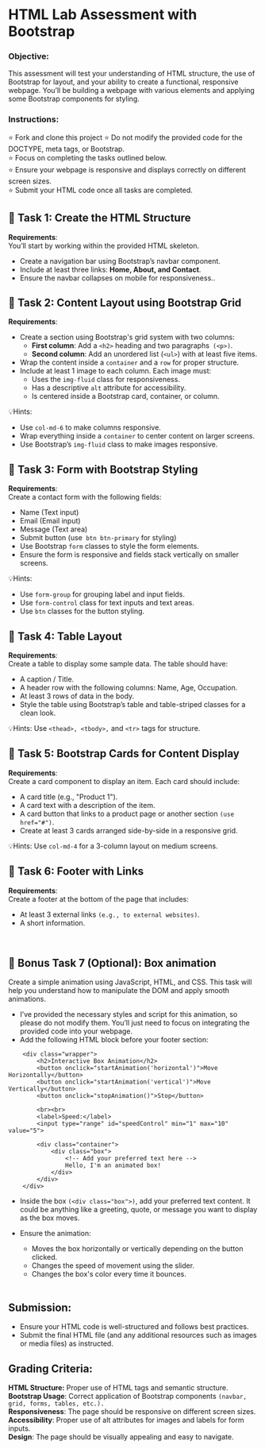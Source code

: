 # HTML Lab Assessment with Bootstrap

### Objective:
This assessment will test your understanding of HTML structure, the use of Bootstrap for layout, and your ability to create a functional, responsive webpage. You’ll be building a webpage with various elements and applying some Bootstrap components for styling.

### Instructions:
⭐️ Fork and clone this project
⭐️ Do not modify the provided code for the DOCTYPE, meta tags, or Bootstrap.<br>
⭐️ Focus on completing the tasks outlined below.<br>
⭐️ Ensure your webpage is responsive and displays correctly on different screen sizes.<br>
⭐️ Submit your HTML code once all tasks are completed.

## 📝 Task 1: Create the HTML Structure
**Requirements**:<br>
You’ll start by working within the provided HTML skeleton.
- Create a navigation bar using Bootstrap’s navbar component.
- Include at least three links: **Home, About, and Contact**.
- Ensure the navbar collapses on mobile for responsiveness..

## 📝 Task 2: Content Layout using Bootstrap Grid
**Requirements**:<br>
- Create a section using Bootstrap's grid system with two columns:<br>
    - **First column**: Add a `<h2>` heading and two paragraphs` (<p>)`.
    - **Second column**: Add an unordered list (`<ul>`) with at least five items.
- Wrap the content inside a `container` and a `row` for proper structure.
- Include at least 1 image to each column. Each image must:<br>
    - Uses the `img-fluid` class for responsiveness.
    - Has a descriptive `alt` attribute for accessibility.
    - Is centered inside a Bootstrap card, container, or column.

💡Hints:<br>
- Use `col-md-6` to make columns responsive.
- Wrap everything inside a `container` to center content on larger screens.
- Use Bootstrap’s `img-fluid` class to make images responsive.

## 📝 Task 3: Form with Bootstrap Styling
**Requirements**:<br>
Create a contact form with the following fields:<br>
- Name (Text input)
- Email (Email input)
- Message (Text area)
- Submit button (use` btn btn-primary` for styling)
- Use Bootstrap `form` classes to style the form elements.
- Ensure the form is responsive and fields stack vertically on smaller screens.

💡Hints:<br>
- Use `form-group` for grouping label and input fields.
- Use `form-control` class for text inputs and text areas.
- Use `btn` classes for the button styling.


## 📝 Task 4: Table Layout
**Requirements**:<br>
Create a table to display some sample data. The table should have:<br>
- A caption / Title.
- A header row with the following columns: Name, Age, Occupation.
- At least 3 rows of data in the body.
- Style the table using Bootstrap’s table and table-striped classes for a clean look.

💡Hints: Use `<thead>, <tbody>,` and `<tr>` tags for structure.

## 📝 Task 5: Bootstrap Cards for Content Display
**Requirements**:<br>
Create a card component to display an item. Each card should include:
- A card title (e.g., "Product 1").
- A card text with a description of the item.
- A card button that links to a product page or another section `(use href="#")`.
- Create at least 3 cards arranged side-by-side in a responsive grid.

💡Hints: Use `col-md-4` for a 3-column layout on medium screens.


## 📝 Task 6: Footer with Links 
**Requirements**:<br>
Create a footer at the bottom of the page that includes:<br>
- At least 3 external links `(e.g., to external websites)`.
- A short information.

<br>

## 🎁 Bonus Task 7 (Optional): Box animation
Create a simple animation using JavaScript, HTML, and CSS. This task will help you understand how to manipulate the DOM and apply smooth animations.
- I’ve provided the necessary styles and script for this animation, so please do not modify them. You’ll just need to focus on integrating the provided code into your webpage.
- Add the following HTML block before your footer section:<br>

```
    <div class="wrapper">
        <h2>Interactive Box Animation</h2>
        <button onclick="startAnimation('horizontal')">Move Horizontally</button>
        <button onclick="startAnimation('vertical')">Move Vertically</button>
        <button onclick="stopAnimation()">Stop</button>
        
        <br><br>
        <label>Speed:</label>
        <input type="range" id="speedControl" min="1" max="10" value="5">
        
        <div class="container">
            <div class="box">
                <!-- Add your preferred text here -->
                Hello, I'm an animated box!
            </div>
        </div>
    </div>

```
- Inside the box `(<div class="box">)`, add your preferred text content. It could be anything like a greeting, quote, or message you want to display as the box moves.
- Ensure the animation:<br> 
    - Moves the box horizontally or vertically depending on the button clicked.
    - Changes the speed of movement using the slider.
    - Changes the box's color every time it bounces.


    <br>
## Submission:
- Ensure your HTML code is well-structured and follows best practices.
- Submit the final HTML file (and any additional resources such as images or media files) as instructed.


## Grading Criteria:
**HTML Structure:** Proper use of HTML tags and semantic structure.<br>
**Bootstrap Usage**: Correct application of Bootstrap components `(navbar, grid, forms, tables, etc.).`<br>
**Responsiveness**: The page should be responsive on different screen sizes.<br>
**Accessibility**: Proper use of alt attributes for images and labels for form inputs.<br>
**Design**: The page should be visually appealing and easy to navigate.
